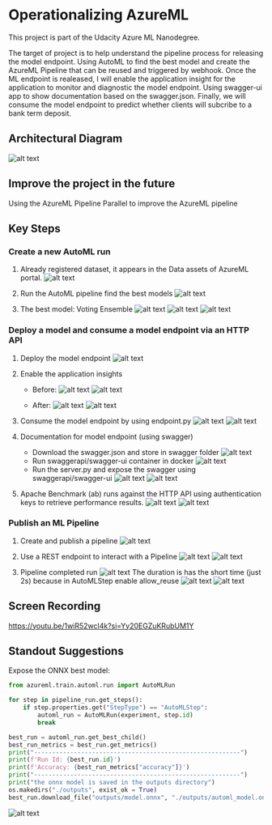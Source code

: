 # Operationalizing AzureML
<p>This project is part of the Udacity Azure ML Nanodegree.</p>

The target of project is to help understand the pipeline process for releasing the model endpoint. Using AutoML to find the best model and create the AzureML Pipeline that can be reused and triggered by webhook. Once the ML endpoint is realeased, I will enable the application insight for the application to monitor and diagnostic the model endpoint. Using swagger-ui app to show documentation based on the swagger.json. Finally, we will consume the model endpoint to predict whether clients will subcribe to a bank term deposit.

## Architectural Diagram
![alt text](./img/image-7.png)

## Improve the project in the future
Using the AzureML Pipeline Parallel to improve the AzureML pipeline

## Key Steps
### Create a new AutoML run
1. Already registered dataset, it appears in the  Data assets of AzureML portal.
    ![alt text](./img/image.png)

1. Run the AutoML pipeline find the best models
    ![alt text](./img/image-10.png)

1. The best model: Voting Ensemble
    ![alt text](./img/image-13.png)
    ![alt text](./img/image-12.png)
    ![alt text](./img/image-11.png)

### Deploy a model and consume a model endpoint via an HTTP API
1. Deploy the model endpoint
    ![alt text](./img/image-14.png)

1. Enable the application insights
    - Before:
    ![alt text](./img/image-15.png)
    ![alt text](./img/image-16.png)

    - After:
    ![alt text](./img/image-17.png)
    ![alt text](./img/image-18.png)

1. Consume the model endpoint by using endpoint.py
    ![alt text](./img/image-19.png)
    ![alt text](./img/image-20.png)

1. Documentation for model endpoint (using swagger)
    - Download the swagger.json and store in swagger folder
    ![alt text](./img/image-23.png)
    - Run swaggerapi/swagger-ui container in docker
    ![alt text](./img/image-24.png)
    - Run the server.py and expose the swagger using swaggerapi/swagger-ui
    ![alt text](./img/image-25.png)
    ![alt text](./img/image-21.png)

1. Apache Benchmark (ab) runs against the HTTP API using authentication keys to retrieve performance results.
    ![alt text](./img/image-26.png)
    ![alt text](./img/image-22.png)

### Publish an ML Pipeline
1. Create and publish a pipeline
    ![alt text](./img/image-30.png)

1. Use a REST endpoint to interact with a Pipeline
    ![alt text](./img/image-27.png)
    ![alt text](./img/image-28.png)

1. Pipeline completed run
    ![alt text](./img/image-31.png)
    The duration is has the short time (just 2s) because in AutoMLStep enable allow_reuse
    ![alt text](./img/image-33.png)
    ![alt text](./img/image-32.png)

## Screen Recording
https://youtu.be/1wiR52wcl4k?si=Yy20EGZuKRubUM1Y

## Standout Suggestions
Expose the ONNX best model:
``` py
from azureml.train.automl.run import AutoMLRun

for step in pipeline_run.get_steps():
    if step.properties.get("StepType") == "AutoMLStep":
        automl_run = AutoMLRun(experiment, step.id)
        break

best_run = automl_run.get_best_child()
best_run_metrics = best_run.get_metrics()
print("---------------------------------------------------------")
print(f'Run Id: {best_run.id}')
print(f'Accuracy: {best_run_metrics["accuracy"]}')
print("---------------------------------------------------------")
print("the onnx model is saved in the outputs directory")
os.makedirs("./outputs", exist_ok = True)
best_run.download_file("outputs/model.onnx", "./outputs/automl_model.onnx")

```
![alt text](./img/image-34.png)